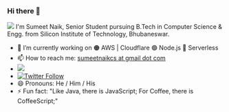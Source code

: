 ### Hi there 👋
<img src="https://komarev.com/ghpvc/?username=sumeetweb">  
I'm Sumeet Naik, Senior Student pursuing B.Tech in Computer Science & Engg. from Silicon Institute of Technology, Bhubaneswar.  

- 🔭 I’m currently working on 🟠 AWS | Cloudflare 🟢 Node.js 🔴 Serverless
- 📫 How to reach me: [sumeetnaikcs at gmail dot com](mailto:sumeetnaikcs@gmail.com)  
- [![](https://img.shields.io/badge/LinkedIn-0077B5?style=for-the-badge&logo=linkedin&logoColor=white
)](https://www.linkedin.com/in/sumeetnaik19/)  
- [![Twitter Follow](https://img.shields.io/twitter/follow/sumeetweb?style=social)](https://twitter.com/intent/follow?screen_name=sumeetweb)  
- 😄 Pronouns: He / Him / His
- ⚡ Fun fact: "Like Java, there is JavaScript; For Coffee, there is CoffeeScript;"

